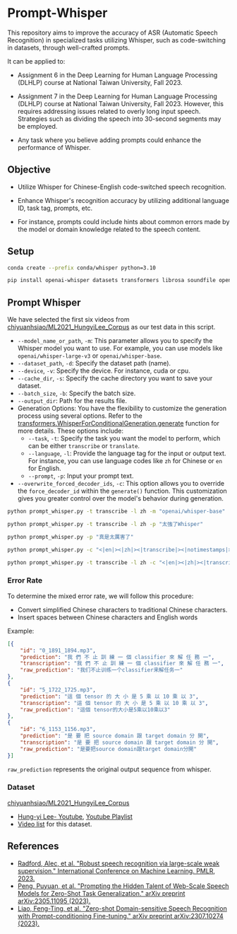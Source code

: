 # Prompt-Whisper

This repository aims to improve the accuracy of ASR (Automatic Speech Recognition) in specialized tasks utilizing Whisper, such as code-switching in datasets, through well-crafted prompts.

It can be applied to:
* Assignment 6 in the Deep Learning for Human Language Processing (DLHLP) course at National Taiwan University, Fall 2023.

* Assignment 7 in the Deep Learning for Human Language Processing (DLHLP) course at National Taiwan University, Fall 2023. However, this requires addressing issues related to overly long input speech. Strategies such as dividing the speech into 30-second segments may be employed.

* Any task where you believe adding prompts could enhance the performance of Whisper.

## Objective

- Utilize Whisper for Chinese-English code-switched speech recognition.

- Enhance Whisper's recognition accuracy by utilizing additional language ID, task tag, prompts, etc.

- For instance, prompts could include hints about common errors made by the model or domain knowledge related to the speech content.

## Setup

```sh
conda create --prefix conda/whisper python=3.10

pip install openai-whisper datasets transformers librosa soundfile opencc-python-reimplemented jiwer
```

## Prompt Whisper

We have selected the first six videos from [chiyuanhsiao/ML2021_HungyiLee_Corpus](https://huggingface.co/datasets/chiyuanhsiao/ML2021_HungyiLee_Corpus) as our test data in this script.

- `--model_name_or_path`, `-m`: This parameter allows you to specify the Whisper model you want to use. For example, you can use models like `openai/whisper-large-v3` or `openai/whisper-base`.
- `--dataset_path`, `-d`: Specify the dataset path (name).
- `--device`, `-v`: Specify the device. For instance, cuda or cpu.
- `--cache_dir`, `-s`: Specify the cache directory you want to save your dataset.
- `--batch_size`, `-b`: Specify the batch size.
- `--output_dir`: Path for the results file.
- Generation Options: You have the flexibility to customize the generation process using several options. Refer to the [transformers.WhisperForConditionalGeneration.generate](https://huggingface.co/docs/transformers/v4.35.0/en/model_doc/whisper#transformers.WhisperForConditionalGeneration) function for more details. These options include:
    - `--task`, `-t`: Specify the task you want the model to perform, which can be either `transcribe` or `translate`.
    - `--language`, `-l`: Provide the language tag for the input or output text. For instance, you can use language codes like `zh` for Chinese or `en` for English.
    - `--prompt`, `-p`: Input your prompt text.
- `--overwrite_forced_decoder_ids`, `-c`: This option allows you to override the `force_decoder_id` within the `generate()` function. This customization gives you greater control over the model's behavior during generation.


```sh
python prompt_whisper.py -t transcribe -l zh -m "openai/whisper-base"

python prompt_whisper.py -t transcribe -l zh -p "太強了Whisper"

python prompt_whisper.py -p "真是太厲害了"

python prompt_whisper.py -c "<|en|><|zh|><|transcribe|><|notimestamps|>"

python prompt_whisper.py -t transcribe -l zh -c "<|en|><|zh|><|transcribe|><|notimestamps|>" -p "加油吧, Whisper" 
```

### Error Rate

To determine the mixed error rate, we will follow this procedure:

- Convert simplified Chinese characters to traditional Chinese characters.
- Insert spaces between Chinese characters and English words

Example:
```json
[{
    "id": "0_1891_1894.mp3",
    "prediction": "我 們 不 止 訓 練 一 個 classifier 來 解 任 務 一",
    "transcription": "我 們 不 止 訓 練 一 個 classifier 來 解 任 務 一",
    "raw_prediction": "我们不止训练一个classifier来解任务一"
},
{
    "id": "5_1722_1725.mp3",
    "prediction": "這 個 tensor 的 大 小 是 5 乘 以 10 乘 以 3",
    "transcription": "這 個 tensor 的 大 小 是 5 乘 以 10 乘 以 3",
    "raw_prediction": "這個 tensor的大小是5乘以10乘以3"
},
{
    "id": "6_1153_1156.mp3",
    "prediction": "是 要 把 source domain 跟 target domain 分 開",
    "transcription": "是 要 把 source domain 跟 target domain 分 開",
    "raw_prediction": "是要把source domain跟target domain分開"
}]
```

`raw_prediction` represents the original output sequence from whisper.

### Dataset
[chiyuanhsiao/ML2021_HungyiLee_Corpus](https://huggingface.co/datasets/chiyuanhsiao/ML2021_HungyiLee_Corpus)
- [Hung-yi Lee- Youtube](https://www.youtube.com/@HungyiLeeNTU), [Youtube Playlist](https://www.youtube.com/watch?v=Ye018rCVvOo&list=PLJV_el3uVTsMhtt7_Y6sgTHGHp1Vb2P2J)
- [Video list](https://docs.google.com/spreadsheets/d/1VltMnEGAR8Q3Oq9WmdA_a0jrjUNEdi1ja9noQIVvCBo/edit?usp=sharing) for this dataset.
  

## References
- [Radford, Alec, et al. "Robust speech recognition via large-scale weak supervision." International Conference on Machine Learning. PMLR, 2023.](https://proceedings.mlr.press/v202/radford23a.html)
- [Peng, Puyuan, et al. "Prompting the Hidden Talent of Web-Scale Speech Models for Zero-Shot Task Generalization." arXiv preprint arXiv:2305.11095 (2023).](https://arxiv.org/abs/2305.11095)
- [Liao, Feng-Ting, et al. "Zero-shot Domain-sensitive Speech Recognition with Prompt-conditioning Fine-tuning." arXiv preprint arXiv:2307.10274 (2023).](https://arxiv.org/abs/2307.10274)
